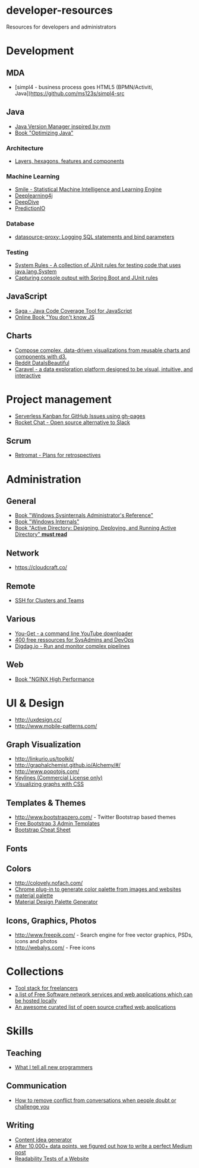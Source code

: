 # developer-resources
Resources for developers and administrators

# Development
## MDA

- [simpl4 - business process goes HTML5 (BPMN/Activiti, Java])https://github.com/ms123s/simpl4-src


## Java

- [Java Version Manager inspired by nvm](https://github.com/shyiko/jabba)
- [Book "Optimizing Java"](https://www.amazon.de/Optimizing-Java-Practical-Techniques-Performance/dp/1491933321/ref=sr_1_1?ie=UTF8&qid=1466846204&sr=8-1&keywords=optimizing+java)

### Architecture

- [Layers, hexagons, features and components](http://www.codingthearchitecture.com/2016/04/25/layers_hexagons_features_and_components.html)

### Machine Learning

- [Smile - Statistical Machine Intelligence and Learning Engine](http://haifengl.github.io/smile/index.html)
- [Deeplearning4j](http://deeplearning4j.org/)
- [DeepDive](http://deepdive.stanford.edu/)
- [PredictionIO](https://docs.prediction.io/templates/recommendation/quickstart/)

### Database

- [datasource-proxy: Logging SQL statements and bind parameters](https://github.com/ttddyy/datasource-proxy)

### Testing

- [System Rules -
A collection of JUnit rules for testing code that uses java.lang.System](http://stefanbirkner.github.io/system-rules/)
- [Capturing console output with Spring Boot and JUnit rules](https://github.com/spring-projects/spring-boot/blob/master/spring-boot-test/src/main/java/org/springframework/boot/test/rule/OutputCapture.java)
 
## JavaScript

- [Saga - Java Code Coverage Tool for JavaScript](http://timurstrekalov.github.io/saga/)
- [Online Book "You don't know JS](https://github.com/getify/You-Dont-Know-JS)

## Charts

- [Compose complex, data-driven visualizations from reusable charts and components with d3.](https://csnw.github.io/d3.compose/)
- [Reddit DataIsBeautiful](https://www.reddit.com/r/dataisbeautiful/)
- [Caravel - a data exploration platform designed to be visual, intuitive, and interactive](https://github.com/airbnb/caravel)

# Project management

- [Serverless Kanban for GitHub Issues using gh-pages](https://github.com/philschatz/gh-board)
- [Rocket Chat - Open source alternative to Slack](https://rocket.chat)

## Scrum

- [Retromat - Plans for retrospectives](http://plans-for-retrospectives.com/)

# Administration

## General

- [Book "Windows Sysinternals Administrator's Reference"](https://www.amazon.de/Windows-Sysinternals-Administrators-Reference-Russinovich/dp/073565672X/ref=sr_1_1?ie=UTF8&qid=1466845786&sr=8-1&keywords=sysinternals)
- [Book "Windows Internals"](https://www.amazon.de/Windows%C2%AE-Internals-Book-User-Mode/dp/0735684189/ref=sr_1_1?ie=UTF8&qid=1466846048&sr=8-1&keywords=windows+internals)
- [Book "Active Directory: Designing, Deploying, and Running Active Directory" __must read__](https://www.amazon.de/Active-Directory-Designing-Deploying-Running/dp/1449320023/ref=sr_1_2?ie=UTF8&qid=1466848561&sr=8-2&keywords=active+directory)

## Network

- https://cloudcraft.co/

## Remote

- [SSH for Clusters and Teams](http://gravitational.com/teleport/)

## Various

- [You-Get - a command line YouTube downloader](http://you-get.org/)
- [400 free ressources for SysAdmins and DevOps](https://medium.com/@MorpheusData/400-free-resources-for-devops-2e2ecf52e64a#.3sdvu8qt5)
- [Digdag.io - Run and monitor complex pipelines](http://www.digdag.io/)

## Web

- [Book "NGINX High Performance](https://www.amazon.de/NGINX-High-Performance-Rahul-Sharma/dp/1785281836/ref=sr_1_2?ie=UTF8&qid=1466846267&sr=8-2&keywords=nginx+high+performance)

# UI & Design

- http://uxdesign.cc/
- http://www.mobile-patterns.com/

## Graph Visualization

- http://linkurio.us/toolkit/
- http://graphalchemist.github.io/Alchemy/#/
- http://www.popotojs.com/
- [Keylines (Commercial License only)](http://cambridge-intelligence.com/keylines)
- [Visualizing graphs with CSS](https://github.com/apcj/arrows)

## Templates & Themes
- http://www.bootstrapzero.com/ - Twitter Bootstrap based themes
- [Free Bootstrap 3 Admin Templates](https://colorlib.com/wp/free-bootstrap-admin-dashboard-templates/)
- [Bootstrap Cheat Sheet](http://hackerthemes.com/bootstrap-cheatsheet/)

## Fonts
## Colors

- http://colovely.nofach.com/
- [Chrome plug-in to generate color palette from images and websites](https://chrome.google.com/webstore/detail/palette-creator/oolpphfmdmjbojolagcbgdemojhcnlod)
- [material palette](https://www.materialpalette.com/) 
- [Material Design Palette Generator](http://mcg.mbitson.com/#/)

## Icons, Graphics, Photos

- http://www.freepik.com/ - Search engine for free vector graphics, PSDs, icons and photos
- http://webalys.com/ - Free icons

# Collections

- [Tool stack for freelancers](https://www.hellobonsai.com/best-freelance-tools)
- [a list of Free Software network services and web applications which can be hosted locally](https://github.com/Kickball/awesome-selfhosted)
- [An awesome curated list of open source crafted web applications](https://github.com/unicodeveloper/awesome-opensource-webapps)

# Skills

## Teaching

- [What I tell all new programmers](http://josephg.com/blog/what-i-tell-all-new-programmers/)

## Communication

- [How to remove conflict from conversations when people doubt or challenge you](https://www.reddit.com/r/everymanshouldknow/comments/2yvlbo/emsk_how_to_remove_conflict_from_conversations/)

## Writing

- [Content idea generator](https://www.portent.com/tools/title-maker)
- [After 10,000+ data points, we figured out how to write a perfect Medium post](http://www.sketchdeck.com/blog/after-10000-data-points-we-figured-out-how-to-write-a-perfect-medium-post/)
- [Readability Tests of a Website](http://juicystudio.com/services/readability.php)
